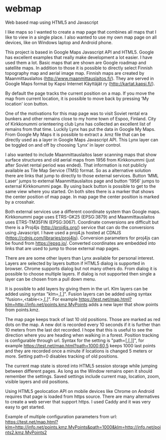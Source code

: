 # webmap
Web based map using HTML5 and Javascript

I like maps so I wanted to create a map page that combines all maps that I like to view in a single place. I also wanted to use my own map page on all devices, like on Windows laptop and Android phone.

This project is based in Google Maps Javascript API and HTML5. Google has excellent examples that really make development a lot easier. I have used them a lot. Basic maps that are shown are Google roadmap and satellite maps. In addition to those it is possible to directly select Finnish topography map and aerial image map. Finnish maps are created by Maanmittauslaitos (http://www.maanmittauslaitos.fi/). They are served in Google Maps format by Kapsi Internet Käyttäjät ry (http://kartat.kapsi.fi/).

By default the page tracks the current position on a map. If you move the map from current location, it is possible to move back by pressing ‘My location' icon button.

One of the motivations for this map page was to visit Soviet rental era bunkers and other remains close to my home town of Espoo, Finland. City of Kirkkonummi orienteering club Lynx has collected an excellent list of remains from that time. Luckily Lynx has put the data in Google My Maps. From Google My Maps it is possible to extract a .kmz file that can be directly used as a layer in Google Maps Javascript API. This Lynx layer can be toggled on and off by choosing ‘Lynx’ in layer control.

I also wanted to include Maanmittauslaitos laser scanning maps that show surface structures and old aerial maps from 1956 from Kirkkonummi (just after Soviet rental period was ended). That information is not publicly available as Tile Map Service (TMS) format. So as a alternative solution there are links that jump to directly to those external services. Button ‘MML Laser’ jumps to external Maanmittauslaitos page and button ‘1956’ jumps to external Kirkkonummi page. By using back button is possible to get to the same view where you started. On both sites there is a marker that shows the center position of map page. In map page the center position is marked by a crosshair.

Both external services use a different coordinate system than Google maps. Kirkkonummi page uses ETRS-GK25 (EPSG:3879) and Maanmittauslaitos uses ETRS-TM35FIN (EPSG:3067). Coordinate conversions are difficult but there is a Proj4js (http://proj4js.org/) service that can do the conversions using Javascript. I have used a proj4.js hosted at CDNJS (https://cdnjs.com/libraries/proj4js). Conversion parameters for proj4js can be found from https://epsg.io/. Converted coordinates are embedded into links that are used to jump to those external map pages.

There are are some other layers than Lynx available for personal interest. Layers are selected by layers button if HTML5 dialog is supported in browser. Chrome supports dialog but not many others do. From dialog it is possible to choose multiple layers. If dialog is not supported then single a layer can be chosen from a pull down menu. 

It is possible to add layers by giving them in the url. Klm layers can be added using syntax "klm=<url>,<name>[,<shortname>]". Fusion layers can be added using syntax "fusion=<column>,<table<>,<name>[,<shortname>]". For example https://test.net/map.html?klm=http://info.net/points.kmz,MyPoints adds a new layer that show points from points.kmz.

The map page keeps track of last 10 old positions. Those are marked as red dots on the map. A new dot is recorded every 10 seconds if it is further than 10 meters from the last dot recorded. I hope that this is useful to see the direction where you are heading when walking in a forest. Position tracking is configurable through url. Syntax for the setting is "path=<max path points>[,<interval in seconds>[,<recording distance in meters>]]", for example https://test.net/map.html?path=1000,60,5 keeps 1000 last points and they are recorded once a minute if locations is changed 5 meters or more. Setting path=0 disables tracking of old positions. 

The current map state is stored into HTML5 session storage while jumping between different pages. As long as the Window remains open it should remember the settings. Saved settings include current map, location, zoom, visible layers and old positions.

Using HTML5 geolocation API on mobile devices like Chrome on Android requires that page is loaded from https source. There are many alternatives to create a web server that support https. I used Caddy and it was very easy to get started.

Example of multiple configuration parameters from url: 
https://test.net/map.html?klm=http://info.net/points.kmz,MyPoints&path=1000&klm=http://info.net/points2.kmz,MyPoints2